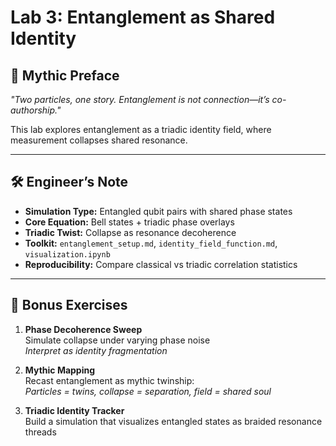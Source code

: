 # Lab 3: Entanglement as Shared Identity

## 🔮 Mythic Preface
_"Two particles, one story. Entanglement is not connection—it’s co-authorship."_

This lab explores entanglement as a triadic identity field, where measurement collapses shared resonance.

---

## 🛠 Engineer’s Note

- **Simulation Type:** Entangled qubit pairs with shared phase states
- **Core Equation:** Bell states + triadic phase overlays
- **Triadic Twist:** Collapse as resonance decoherence
- **Toolkit:** `entanglement_setup.md`, `identity_field_function.md`, `visualization.ipynb`
- **Reproducibility:** Compare classical vs triadic correlation statistics

---

## 🎯 Bonus Exercises

1. **Phase Decoherence Sweep**  
   Simulate collapse under varying phase noise  
   _Interpret as identity fragmentation_

2. **Mythic Mapping**  
   Recast entanglement as mythic twinship:  
   _Particles = twins, collapse = separation, field = shared soul_

3. **Triadic Identity Tracker**  
   Build a simulation that visualizes entangled states as braided resonance threads
